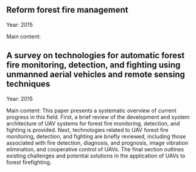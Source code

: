 

## Reform forest fire management
Year: 2015

Main content: 


## A survey on technologies for automatic forest fire monitoring, detection, and fighting using unmanned aerial vehicles and remote sensing techniques
Year: 2015

Main content: 
This paper presents a systematic overview of current progress in this field. First, a brief review of the development and system architecture of UAV systems for forest fire monitoring, detection, and fighting is provided. Next, technologies related to UAV forest fire monitoring, detection, and fighting are briefly reviewed, including those associated with fire detection, diagnosis, and prognosis, image vibration elimination, and cooperative control of UAVs. The final section outlines existing challenges and potential solutions in the application of UAVs to forest firefighting.

